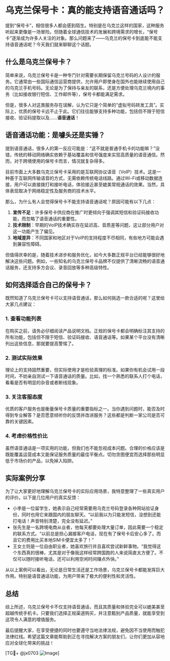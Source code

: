 # 乌克兰保号卡：真的能支持语音通话吗？

提到“保号卡”，相信很多人都会感到陌生。特别是在乌克兰这样的国家，这种服务听起来更像是一场冒险。但随着全球通信技术的发展和跨境需求的增长，“保号卡”逐渐成为许多人关注的对象。那么问题来了——乌克兰的保号卡到底能不能支持语音通话呢？今天我们就来聊聊这个话题。

## 什么是乌克兰保号卡？

简单来说，乌克兰保号卡是一种专门针对需要长期保留乌克兰号码的人设计的服务。它通常由一些国际通信运营商提供，允许用户即使身在国外也能继续使用自己的乌克兰手机号码。无论是为了保持与亲友的联系，还是方便处理乌克兰境内的事务（比如接收银行短信、工作邮件等），保号卡都能满足需求。

但是，很多人对这类服务存在误解，认为它只是个简单的“虚拟号码转发工具”。实际上，优质的保号卡远不止于此。它们往往能够支持多种功能，包括但不限于短信接收、验证码提取以及……**语音通话**！

## 语音通话功能：是噱头还是实锤？

提到语音通话，很多人的第一反应可能是：“这不就是普通手机卡的功能嘛？”没错，传统的移动网络确实依赖于基站覆盖和信号强度来实现高质量的语音通信。然而，对于跨境使用的保号卡而言，情况就复杂得多。

目前市面上大多数乌克兰保号卡采用的是互联网协议语音（VoIP）技术。这是一种基于互联网传输语音的方式，无需依赖传统电话线路。通过Wi-Fi或移动数据连接，用户可以直接拨打和接听电话，体验接近甚至媲美常规通话的效果。当然，具体表现取决于网络稳定性及服务商的技术水平。

那么，为什么有人会觉得保号卡不能支持语音通话呢？原因可能有以下几点：

1. **宣传不足**：许多保号卡供应商在推广时更倾向于强调其短信和验证码接收功能，而忽略了语音通话的重要性。
2. **技术限制**：早期的VoIP技术确实存在延迟高、音质差等问题，这让部分用户对这一功能产生了偏见。
3. **地域差异**：不同国家和地区对于VoIP的支持程度不尽相同，有些地方可能会遇到兼容性障碍。

但值得庆幸的是，随着技术进步和服务优化，如今大多数正规平台已经能够很好地解决这些问题。例如，一些知名的乌克兰保号卡品牌不仅提供了清晰流畅的语音通话服务，还支持多方会议、录音回放等多种高级特性。

## 如何选择适合自己的保号卡？

既然知道了乌克兰保号卡可以支持语音通话，那么如何挑选一款合适的呢？这里给大家几点建议：

### 1. 查看功能列表
在购买之前，请务必仔细阅读产品说明文档。正规的保号卡都会明确标注其支持的所有功能，包括但不限于短信、验证码接收、语音通话等。如果某个平台没有清晰列出这些信息，那就要提高警惕了。

### 2. 测试实际效果
理论上的支持固然重要，但实际使用才是检验真理的标准。如果你有机会试用一段时间，不妨亲自测试一下语音通话的质量。比如，找一个熟悉的联系人打个电话，看看是否有明显的杂音或者断线现象。

### 3. 关注客服态度
优质的客户服务也是衡量保号卡质量的重要指标之一。当你遇到问题时，能否及时得到专业解答？是否愿意倾听你的反馈并改进服务？这些都是判断一家公司是否可靠的关键因素。

### 4. 考虑价格性价比
虽然语音通话是一项实用的功能，但我们也不能忽视成本问题。合理的价格应该是既能覆盖运营成本又能保证服务质量的最佳平衡点。切勿贪图便宜而选择那些明显低于市场价的产品，以免掉入陷阱。

## 实际案例分享

为了让大家更好地理解乌克兰保号卡的实际应用场景，我特意整理了一些真实用户的评价。以下是几位用户的真实反馈：

- 小李是一位留学生，她表示自己经常需要用乌克兰号码登录各种网站验证身份，同时也用它来跟国内的朋友聊天。“以前我以为只能发短信，没想到还能打电话！声音特别清楚，完全没有延迟。”
- 张先生是一名跨境电商从业者，他每天都要处理大量订单，因此需要一个稳定的联系方式。“以前总是担心漏接客户电话，现在有了保号卡后安心多了。而且它的费用比买本地SIM卡便宜太多了！”
- 王女士则是一位自由职业者，她喜欢旅行并且喜欢尝试新鲜事物。“我觉得这个东西真的很棒，尤其是对于像我这样经常跨国跑的人来说简直太方便了。不仅可以随时接听电话，还可以利用空闲时间赚点外快。”

从以上案例可以看出，无论是日常生活还是工作场景，乌克兰保号卡都能发挥巨大作用。特别是语音通话功能，为用户带来了极大的便利性和灵活性。

## 总结

综上所述，乌克兰保号卡不仅支持语音通话，而且其质量和体验完全可以媲美甚至超越传统手机卡。只要我们选择正规渠道购买，并注意甄别产品质量，就能享受到这项令人满意的增值服务。

最后提醒大家，在享受便捷的同时也要遵守当地法律法规，避免因不当使用而触犯法律红线。希望这篇文章能帮助到正在寻找解决方案的朋友们，让你们更加从容地应对全球化带来的挑战！

[TG💪+ @jx0703 ![Image](https://github.com/user-attachments/assets/dbca1d08-cadb-493c-b0ec-ad6f7a83f270)]